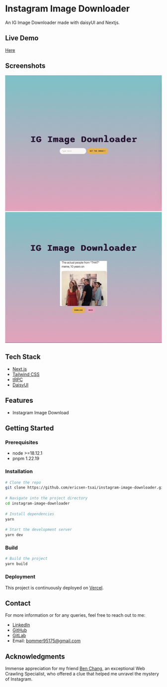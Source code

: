 # Instagram Image Downloader

An IG Image Downloader made with daisyUI and Nextjs.

## Live Demo

[Here](https://instagram-image-downloader-vert.vercel.app/)

## Screenshots

![Input](./public/input.png)
![Download](./public/download.png)

## Tech Stack

- [Next.js](https://nextjs.org)
- [Tailwind CSS](https://tailwindcss.com)
- [tRPC](https://trpc.io)
- [DaisyUI](https://daisyui.com/)

## Features

- Instagram Image Download

## Getting Started

### Prerequisites

- node >=18.12.1
- pnpm 1.22.19

### Installation

```bash
# Clone the repo
git clone https://github.com/ericsen-tsai/instagram-image-downloader.git

# Navigate into the project directory
cd instagram-image-downloader

# Install dependencies
yarn

# Start the development server
yarn dev
```

### Build

```bash
# Build the project
yarn build
```

### Deployment

This project is continuously deployed on [Vercel](https://vercel.com/).

## Contact

For more information or for any queries, feel free to reach out to me:

- [LinkedIn](https://www.linkedin.com/in/ericsen-tsai-a00948236/)
- [GitHub](https://github.com/ericsen-tsai)
- [GitLab](https://gitlab.com/ericsentsai)
- Email: <bommer95175@gmail.com>

## Acknowledgments

Immense appreciation for my friend [Ben Chang](https://www.linkedin.com/in/ben-chang-2a5a93185/), an exceptional Web Crawling Specialist, who offered a clue that helped me unravel the mystery of Instagram.
